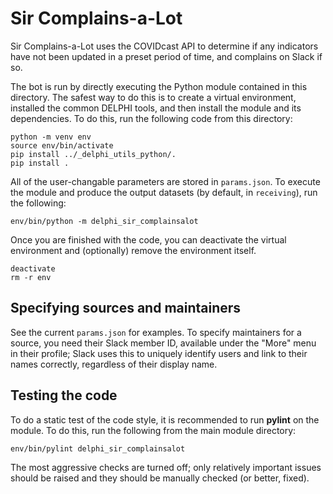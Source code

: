 # Sir Complains-a-Lot

Sir Complains-a-Lot uses the COVIDcast API to determine if any indicators have
not been updated in a preset period of time, and complains on Slack if so.

The bot is run by directly executing the Python module contained in this
directory. The safest way to do this is to create a virtual environment,
installed the common DELPHI tools, and then install the module and its
dependencies. To do this, run the following code from this directory:

```
python -m venv env
source env/bin/activate
pip install ../_delphi_utils_python/.
pip install .
```

All of the user-changable parameters are stored in `params.json`. To execute
the module and produce the output datasets (by default, in `receiving`), run
the following:

```
env/bin/python -m delphi_sir_complainsalot
```

Once you are finished with the code, you can deactivate the virtual environment
and (optionally) remove the environment itself.

```
deactivate
rm -r env
```

## Specifying sources and maintainers

See the current `params.json` for examples. To specify maintainers for a source,
you need their Slack member ID, available under the "More" menu in their
profile; Slack uses this to uniquely identify users and link to their names
correctly, regardless of their display name.

## Testing the code

To do a static test of the code style, it is recommended to run **pylint** on
the module. To do this, run the following from the main module directory:

```
env/bin/pylint delphi_sir_complainsalot
```

The most aggressive checks are turned off; only relatively important issues
should be raised and they should be manually checked (or better, fixed).
